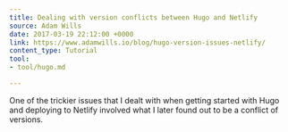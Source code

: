 ```yaml
---
title: Dealing with version conflicts between Hugo and Netlify
source: Adam Wills
date: 2017-03-19 22:12:00 +0000
link: https://www.adamwills.io/blog/hugo-version-issues-netlify/
content_type: Tutorial
tool:
- tool/hugo.md

---
```

One of the trickier issues that I dealt with when getting started with Hugo and deploying to Netlify involved what I later found out to be a conflict of versions. 





